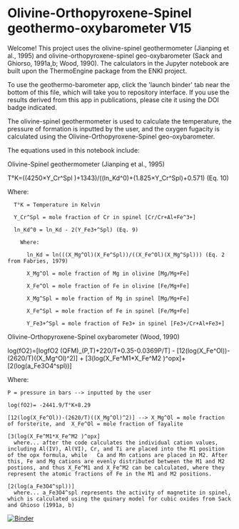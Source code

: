 # Olivine-Orthopyroxene-Spinel geothermo-oxybarometer V15

Welcome! This project uses the olivine-spinel geothermometer (Jianping et al., 1995) and olivine-orthopyroxene-spinel geo-oxybarometer (Sack and Ghiorso, 1991a,b; Wood, 1990). The calculators in the Jupyter notebook are built upon the ThermoEngine package from the ENKI project.


To use the geothermo-barometer app, click the 'launch binder' tab near the bottom of this file, which will take you to repository interface. If you use the results derived from this app in publications, please cite it using the DOI badge indicated.


The olivine-spinel geothermometer is used to calculate the temperature, the pressure of formation is inputted by the user, and the oxygen fugacity is calculated using the Olivine-Orthopyroxene-Spinel geo-oxybarometer.

The equations used in this notebook include:

Olivine-Spinel geothermometer (Jianping et al., 1995)

T°K=((4250×Y_Cr^Spl )+1343)/((ln_Kd^0)+(1.825×Y_Cr^Spl)+0.571) (Eq. 10)

  Where:
  
      T°K = Temperature in Kelvin
    
      Y_Cr^Spl = mole fraction of Cr in spinel [Cr/Cr+Al+Fe^3+]

      ln_Kd^0 = ln_Kd - 2(Y_Fe3+^Spl) (Eq. 9)

        Where: 
    
          ln_Kd = ln(((X_Mg^Ol)(X_Fe^Spl))/((X_Fe^Ol)(X_Mg^Spl))) (Eq. 2 from Fabries, 1979)
    
          X_Mg^Ol = mole fraction of Mg in olivine [Mg/Mg+Fe]
    
          X_Fe^Ol = mole fraction of Fe in olivine [Fe/Mg+Fe]
 
          X_Mg^Spl = mole fraction of Mg in spinel [Mg/Mg+Fe]
 
          X_Fe^Spl = mole fraction of Fe in spinel [Fe/Mg+Fe]
 
          Y_Fe3+^Spl = mole fraction of Fe3+ in spinel [Fe3+/Cr+Al+Fe3+]
    
    
    
Olivine-Orthopyroxene-Spinel oxybarometer (Wood, 1990)
    
log⁡(fO2)=[log⁡fO2 (QFM)_(P,T)+220/T+0.35-0.0369P/T] - [12(log⁡(X_Fe^Ol))-(2620/T)((X_Mg^Ol)^2)] + [3(log⁡(X_Fe^M1*X_Fe^M2 )^opx]+ [2(log(a_Fe3O4^spl))]

  Where: 
  
    P = pressure in bars --> inputted by the user
    
    log⁡(fO2)= -2441.9/T°K+8.29
    
    [12(log⁡(X_Fe^Ol))-(2620/T)((X_Mg^Ol)^2)] --> X_Mg^Ol = mole fraction of forsterite, and  X_Fe^Ol = mole fraction of fayalite
    
    [3(log⁡(X_Fe^M1*X_Fe^M2 )^opx] 
      where... after the code calculates the individual cation values, including Al(IV), Al(VI), Cr, and Ti are placed into the M1 position of the opx formula, while   Ca and Mn cations are placed in M2. After this, Fe and Mg cations are evenly distributed between the M1 and M2 postions, and thus X_Fe^M1 and X_Fe^M2 can be calculated, where they represent the atomic fractions of Fe in the M1 and M2 positions.
    
    [2(log(a_Fe3O4^spl))]
      where... a_Fe3O4^spl represents the activity of magnetite in spinel, which is calculated using the quinary model for cubic oxides from Sack and Ghioso (1991a, b)
    
[![Binder](https://mybinder.org/badge_logo.svg)]([https://mybinder.org/v2/gh/SophieBena/OOS14.git/main](https://hub.gke2.mybinder.org/user/sophiebena-oos14-izezqvqk/notebooks/Ol-Opx-SplV4.ipynb))
